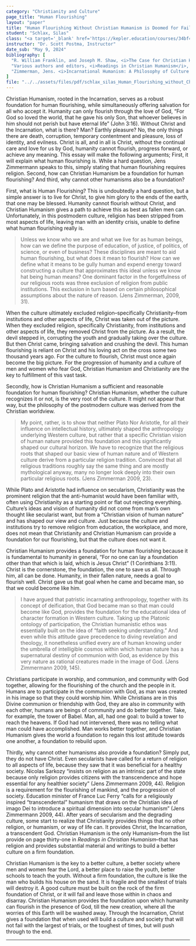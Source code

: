 ```yaml
---
category: "Christianity and Culture"
page_title: "Human Flourishing"
layout: "paper"
title: "Human Flourishing Without Christian Humanism is Doomed for Failure"
student: "Schlax, Silas"
class: "<a target='_blank' href='https://kepler.education/courses/34bf4262-2f3b-44ec-9726-1aca35360208/'>Christianity and Culture</a>, 12:00 pm EST"
instructor: "Dr. Scott Postma, Instructor"
date_sub: "May 9, 2024"
bibliography: [
  "R. William Franklin, and Joseph M. Shaw, <i>The Case for Christian Humanism</i>, Grand Rapids Michigan, Wm. B. Eerdmans Publishing Co. 1991.",
  "Various authors and editors, <i>Readings in Christian Humanism</i>, Minneapolis Minnesota, Fortress Press, 2009.,",
  "Zimmerman, Jens. <i>Incarnational Humanism: A Philosophy of Culture for the Church in the World</i>. Downers Grove, IL: InterVarsity Press, 2012."
]
file: "../../assets/files/pdf/schlax_silas_Human_Flourishing_without_Christian_Humanism_is_Doomed_for_Failure_C&C_Q4.pdf"
---
```


Christian Humanism, rooted in the Incarnation, serves as a robust foundation for human flourishing, while simultaneously offering salvation for all who accept it. Humanity can only flourish through the love of God, “For God so loved the world, that he gave his only Son, that whoever believes in him should not perish but have eternal life” (John 3:16). Without Christ and the Incarnation, what is there? Man? Earthly pleasure? No, the only things there are death, corruption, temporary contentment and pleasure, loss of identity, and evilness. Christ is all, and in all is Christ, without the continual care and love for us by God, humanity cannot flourish, progress forward, or achieve any meaning. This essay will make the following arguments; First, it will explain what human flourishing is. While a hard question, Jens Zimmermann speaks to this, simply stating that human flourishing requires religion. Second, how can Christian Humanism be a foundation for human flourishing? And third, why cannot other humanisms also be a foundation? 

First, what is Human Flourishing? This is undoubtedly a hard question, but a simple answer is to live for Christ, to give him glory to the ends of the earth, that one may be blessed. Humanity cannot flourish without Christ, and Christian Humanism gives a path to achieve this as best as fallen men can. Unfortunately, in this postmodern culture, religion has been stripped from most aspects of life, leaving man with an identity crisis, unable to define what human flourishing really is. 
> <p class="no-indent"> Unless we know who we are and what we live for as human beings, how can we define the purpose of education, of justice, of politics, of science, or even of business? These disciplines are meant to aid human flourishing, but what does it mean to flourish? How can we define what it means to be gully human and expend energy toward constructing a culture that approximates this ideal unless we know hat being human means? One dominant factor in the forgetfulness of our religious roots was three exclusion of religion from public institutions. This exclusion in turn based on certain philosophical assumptions about the nature of reason. (Jens Zimmerman, 2009, 31).</p>

<p class="no-indent"> When the culture ultimately excluded religion–specifically Christianity–from institutions and other aspects of life, Christ was taken out of the picture. When they excluded religion, specifically Christianity, from institutions and other aspects of life, they removed Christ from the picture. As a result, the devil stepped in, corrupting the youth and gradually taking over the culture. But then Christ came, bringing salvation and crushing the devil. This human flourishing is reliant on Christ and his loving act on the cross some two thousand years ago. For the culture to flourish, Christ must once again become the big picture. For the progression of humanity and a culture of men and women who fear God, Christian Humanism and Christianity are the key to fulfillment of this vast task.</p>

Secondly, how is Christian Humanism a sufficient and reasonable foundation for human flourishing? Christian Humanism, whether the culture recognizes it or not, is the very root of the culture. It might not appear that way, but the philosophy of the postmodern culture was derived from the Christian worldview.

> <p class="no-indent"> My point, rather, is to show that neither Plato Nor Aristotle, for all their influence on intellectual history, ultimately shaped the anthropology underlying Western culture, but rather that a specific Christian vision of human nature provided this foundation and this significantly shaped our cultural horizon. We have to recognize that the religious roots that shaped our basic view of human nature and of Western culture derive from a particular religion tradition. Convinced that all religious traditions roughly say the same thing and are mostly mythological anyway, many no longer look deeply into their own particular religious roots. (Jens Zimmerman 2009, 23).</p>

<p class="no-indent"> While Plato and Aristotle had influence on secularism, Christianity was the prominent religion that the anti-humanist would have been familiar with, often using Christianity as a starting point or flat out rejecting everything. Culture’s ideas and vision of humanity did not come from man’s own thought like secularist want, but from a “Christian vision of human nature” and has shaped our view and culture. Just because the culture and institutions try to remove religion from education, the workplace, and more, does not mean that Christianity and Christian Humanism can provide a foundation for our flourishing, but that the culture does not want it.</p>

Christian Humanism provides a foundation for human flourishing because it is fundamental to humanity in general, “For no one can lay a foundation other than that which is laid, which is Jesus Christ” (1 Corinthians 3:11). Christ is the cornerstone, the foundation, the one to save us all. Through him, all can be done. Humanity, in their fallen nature, needs a goal to flourish well. Christ gave us that goal when he came and became man, so that we could become like him. 

> <p class="no-indent"> I have argued that patristic incarnating anthropology, together with its concept of deification, that God became man so that man could become like God, provides the foundation for the educational idea of character formation in Western culture. Taking up the Platonic ontology of participation, the Christian humanistic ethos was essentially built on the idea of “faith seeking understanding.” And even while this attitude gave precedence to diving revelation and theology, it nonetheless unified every are of human knowing under the umbrella of intelligible cosmos within which human nature has a supernatural destiny of communion with God, as evidence by this very nature as rational creatures made in the image of God. (Jens Zimmermann 2009, 145).</p>

<p class="no-indent"> Christians participate in worship, and communion, and community with God together, allowing for the flourishing of the church and the people in it. Humans are to participate in the communion with God, as man was created in his image so that they could worship him. While Christians are in this Divine communion or friendship with God, they are also in community with each other, humans are beings of community and do better together. Take, for example, the tower of Babel. Man, all, had one goal: to build a tower to reach the heavens. If God had not intervened, there was no telling what man could have accomplished. Man works better together, and Christian Humanism gives the world a foundation to regain this lost attitude towards one another, a foundation to rebuild upon.</p>

Thirdly, why cannot other humanisms also provide a foundation? Simply put, they do not have Christ. Even secularists have called for a return of religion to all aspects of life, because they saw that it was beneficial for a healthy society. Nicolas Sarkozy “insists on religion as an intrinsic part of the state because only religion provides citizens with the transcendence and hope essential for any healthier society” (Jens Zimmermann 2009, 44). Religion is a requirement for the flourishing of mankind, and the progression of society. Education minister of France Luc Ferry “calls for a religiously inspired “transcendental” humanism that draws on the Christian idea of imago Dei to introduce a spiritual dimension into secular humanism” (Jens Zimmermann 2009, 44). After years of secularism and the degrading culture, some start to realize that Christianity provides things that no other religion, or humanism, or way of life can. It provides Christ, the Incarnation, a transcendent God. Christian Humanism is the only Humanism–from the list provide on page thirty-one in <i>Readings in Christian Humanism</i>–that has religion and provides substantial material and writings to build a better culture on a firm foundation.

Christian Humanism is the key to a better culture, a better society where men and women fear the Lord, a better place to raise the youth, better schools to teach the youth. Without a firm foundation, the culture is like the man who builds his house on the sand. It is fragile and the smallest of trials will destroy it. A good culture must be built on the rock of the firm foundation of Christ, or it will fail and leave those within in chaos and disarray. Christian Humanism provides the foundation upon which humanity can flourish in the presence of God, till the new creation, where all the worries of this Earth will be washed away. Through the Incarnation, Christ gives a foundation that when used will build a culture and society that will not fail with the largest of trials, or the toughest of times, but will push through to the end.


---
